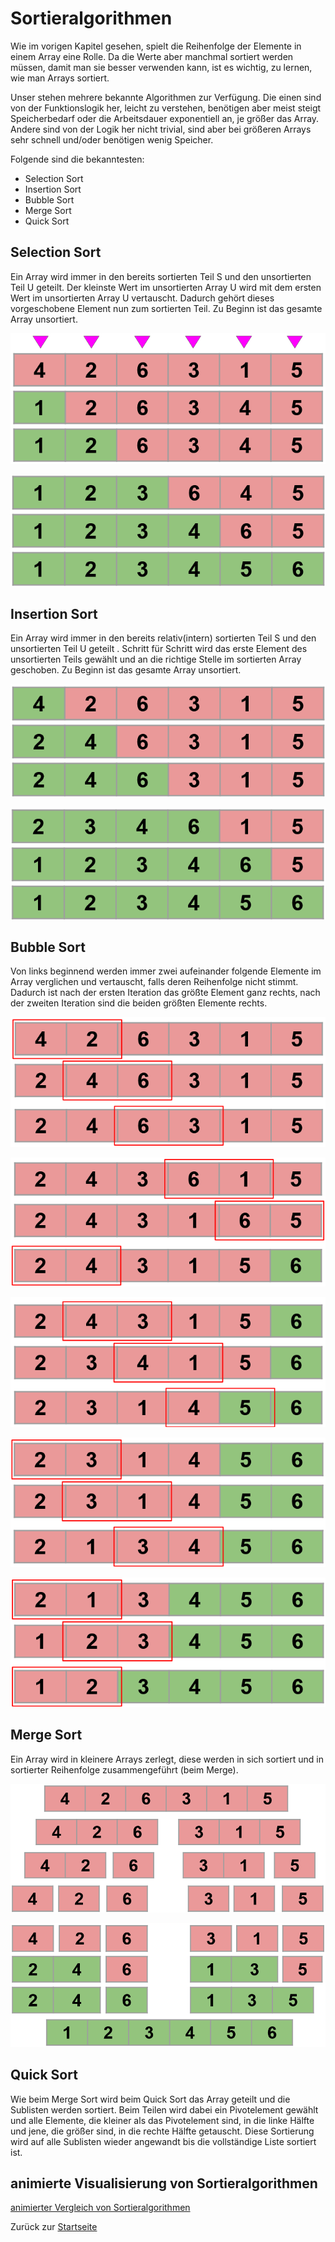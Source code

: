 # Sortieralgorithmen

Wie im vorigen Kapitel gesehen, spielt die Reihenfolge der Elemente in einem Array eine Rolle. Da die Werte aber manchmal sortiert werden müssen, damit man sie besser verwenden kann, ist es wichtig, zu lernen, wie man Arrays sortiert.

Unser stehen mehrere bekannte Algorithmen zur Verfügung. Die einen sind von der Funktionslogik her, leicht zu verstehen, benötigen aber meist steigt Speicherbedarf oder die Arbeitsdauer exponentiell an, je größer das Array. Andere sind von der Logik her nicht trivial, sind aber bei größeren Arrays sehr schnell und/oder benötigen wenig Speicher. 

Folgende sind die bekanntesten:
- Selection Sort
- Insertion Sort
- Bubble Sort
- Merge Sort
- Quick Sort

## Selection Sort

Ein Array wird immer in den bereits sortierten Teil S und den unsortierten Teil U geteilt.
Der kleinste Wert im unsortierten Array U wird mit dem ersten Wert im unsortierten Array U vertauscht. Dadurch gehört dieses vorgeschobene Element nun zum sortierten Teil.
Zu Beginn ist das gesamte Array unsortiert.

![Selection Sort - Beispiel 1](img/07-03-Selection%20Sort%201.png)

![Selection Sort - Beispiel 2](img/07-04-Selection%20Sort%202.png)

## Insertion Sort

Ein Array wird immer in den bereits relativ(intern) sortierten Teil S und den unsortierten Teil U geteilt .
Schritt für Schritt wird das erste Element des unsortierten Teils gewählt und an die richtige Stelle im sortierten Array geschoben.
Zu Beginn ist das gesamte Array unsortiert.

![Insertion Sort - Beispiel 1](img/07-05-Insertion%20Sort%201.png)

![Insertion Sort - Beispiel 2](img/07-06-Insertion%20Sort%202.png)

## Bubble Sort

Von links beginnend werden immer zwei aufeinander folgende Elemente im Array verglichen und vertauscht, falls deren Reihenfolge nicht stimmt. 
Dadurch ist nach der ersten Iteration das größte Element ganz rechts, nach der zweiten Iteration sind die beiden größten Elemente rechts.

![Bubble Sort - Beispiel 1](img/07-07-Bubble%20Sort%201.png)

![Bubble Sort - Beispiel 2](img/07-08-Bubble%20Sort%202.png)

![Bubble Sort - Beispiel 3](img/07-09-Bubble%20Sort%203.png)

![Bubble Sort - Beispiel 4](img/07-10-Bubble%20Sort%204.png)

![Bubble Sort - Beispiel 5](img/07-11-Bubble%20Sort%205.png)

## Merge Sort

Ein Array wird in kleinere Arrays zerlegt, diese werden in sich sortiert und in sortierter Reihenfolge zusammengeführt (beim Merge).

![Merge Sort - Beispiel 1](img/07-12-Merge%20Sort%201.png)

![Merge Sort - Beispiel 2](img/07-13-Merge%20Sort%202.png)

## Quick Sort

Wie beim Merge Sort wird beim Quick Sort das Array geteilt und die Sublisten werden sortiert. Beim Teilen wird dabei ein Pivotelement gewählt und alle Elemente, die kleiner als das Pivotelement sind, in die linke Hälfte und jene, die größer sind, in die rechte Hälfte getauscht. 
Diese Sortierung wird auf alle Sublisten wieder angewandt bis die vollständige Liste sortiert ist.

## animierte Visualisierung von Sortieralgorithmen 

[animierter Vergleich von Sortieralgorithmen](https://www.toptal.com/developers/sorting-algorithms)

Zurück zur [Startseite](README.md)